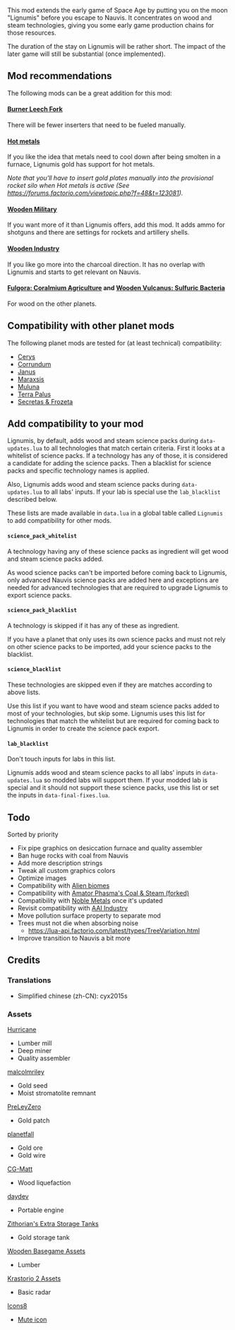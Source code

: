 This mod extends the early game of Space Age by putting you on the moon "Lignumis" before you escape to Nauvis. It concentrates on wood and steam technologies, giving you some early game production chains for those resources.

The duration of the stay on Lignumis will be rather short. The impact of the later game will still be substantial (once implemented).

## Mod recommendations

The following mods can be a great addition for this mod:

#### [Burner Leech Fork](https://mods.factorio.com/mod/Burner-Leech-Fork)

There will be fewer inserters that need to be fueled manually.

#### [Hot metals](https://mods.factorio.com/mod/hot-metals)

If you like the idea that metals need to cool down after being smolten in a furnace, Lignumis gold has support for hot metals.

*Note that you'll have to insert gold plates manually into the provisional rocket silo when Hot metals is active (See https://forums.factorio.com/viewtopic.php?f=48&t=123081).*

#### [Wooden Military](https://mods.factorio.com/mod/wood-military)

If you want more of it than Lignumis offers, add this mod. It adds ammo for shotguns and there are settings for rockets and artillery shells.

#### [Wooden Industry](https://mods.factorio.com/mod/wood-industry)

If you like go more into the charcoal direction. It has no overlap with Lignumis and starts to get relevant on Nauvis.

#### [Fulgora: Coralmium Agriculture](https://mods.factorio.com/mod/fulgora-coralmium-agriculture) and [Wooden Vulcanus: Sulfuric Bacteria](https://mods.factorio.com/mod/vulcanus-sulfuric-bacteria)

For wood on the other planets.

## Compatibility with other planet mods

The following planet mods are tested for (at least technical) compatibility:

- [Cerys](https://mods.factorio.com/mod/Cerys-Moon-of-Fulgora)
- [Corrundum](https://mods.factorio.com/mod/corrundum)
- [Janus](https://mods.factorio.com/mod/janus)
- [Maraxsis](https://mods.factorio.com/mod/maraxsis)
- [Muluna](https://mods.factorio.com/mod/planet-muluna)
- [Terra Palus](https://mods.factorio.com/mod/terrapalus)
- [Secretas & Frozeta](https://mods.factorio.com/mod/secretas)

## Add compatibility to your mod

Lignumis, by default, adds wood and steam science packs during `data-updates.lua` to all technologies that match certain criteria.
First it looks at a whitelist of science packs. If a technology has any of those, it is considered a candidate for adding the science packs.
Then a blacklist for science packs and specific technology names is applied.

Also, Lignumis adds wood and steam science packs during `data-updates.lua` to all labs' inputs. If your lab is special use the `lab_blacklist` described below.

These lists are made available in `data.lua` in a global table called `Lignumis` to add compatibility for other mods.

#### `science_pack_whitelist`

A technology having any of these science packs as ingredient will get wood and steam science packs added.

As wood science packs can't be imported before coming back to Lignumis, only advanced Nauvis science packs are added here and exceptions are needed for advanced technologies that are required to upgrade Lignumis to export science packs.

#### `science_pack_blacklist`

A technology is skipped if it has any of these as ingredient.

If you have a planet that only uses its own science packs and must not rely on other science packs to be imported, add your science packs to the blacklist.

#### `science_blacklist`

These technologies are skipped even if they are matches according to above lists.

Use this list if you want to have wood and steam science packs added to most of your technologies, but skip some.
Lignumis uses this list for technologies that match the whitelist but are required for coming back to Lignumis in order to create the science pack export.

#### `lab_blacklist`

Don't touch inputs for labs in this list.

Lignumis adds wood and steam science packs to all labs' inputs in `data-updates.lua` so modded labs will support them.
If your modded lab is special and it should not support these science packs, use this list or set the inputs in `data-final-fixes.lua`.

## Todo

Sorted by priority

- Fix pipe graphics on desiccation furnace and quality assembler
- Ban huge rocks with coal from Nauvis
- Add more description strings
- Tweak all custom graphics colors
- Optimize images
- Compatibility with [Alien biomes](https://mods.factorio.com/mod/alien-biomes)
- Compatibility with [Amator Phasma's Coal & Steam (forked)](https://mods.factorio.com/mod/apm_power_ldinc)
- Compatibility with [Noble Metals](https://mods.factorio.com/mod/bzgold) once it's updated
- Revisit compatibility with [AAI Industry](https://mods.factorio.com/mod/aai-industry)
- Move pollution surface property to separate mod
- Trees must not die when absorbing noise
    - https://lua-api.factorio.com/latest/types/TreeVariation.html
- Improve transition to Nauvis a bit more

## Credits

### Translations

- Simplified chinese (zh-CN): cyx2015s

### Assets

[Hurricane](https://mods.factorio.com/user/Hurricane046)

- Lumber mill
- Deep miner
- Quality assembler

[malcolmriley](https://github.com/malcolmriley/unused-renders)

- Gold seed
- Moist stromatolite remnant

[PreLeyZero](https://mods.factorio.com/mod/exotic-industries)

- Gold patch

[planetfall](https://mods.factorio.com/mod/ThemTharHills)

- Gold ore
- Gold wire

[CG-Matt](https://mods.factorio.com/mod/simple-wood-liquefaction)

- Wood liquefaction

[daydev](https://mods.factorio.com/mod/EquipmentPlusPortableEngine)

- Portable engine

[Zithorian's Extra Storage Tanks](https://mods.factorio.com/mod/zithorian-extra-storage-tanks)

- Gold storage tank

[Wooden Basegame Assets](https://mods.factorio.com/mod/wood-base-assets)

- Lumber

[Krastorio 2 Assets](https://mods.factorio.com/mod/Krastorio2Assets)

- Basic radar

[Icons8](https://icons8.com)

- [Mute icon](https://icons8.com/icon/9414/no-audio)